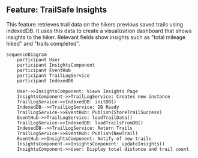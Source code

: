 ## Feature: TrailSafe Insights

This feature retrieves trail data on the hikers previous saved trails using indexedDB. It uses this data 
to create a visualization dashboard that shows insights to the hiker. Relevant fields show insights such as
"total mileage hiked" and "trails completed". 

```mermaid
sequenceDiagram
    participant User
    participant InsightsComponent
    participant EventHub
    participant TrailLogService
    participant IndexedDB
    
    User->>InsightsComponent: Views Insights Page
    InsightsComponent->>TrailLogService: Creates new instance
    TrailLogService->>IndexedDB: initDB()
    IndexedDB-->>TrailLogService: DB Ready
    TrailLogService->>EventHub: Publish(StoreTrailSuccess)
    EventHub->>TrailLogService: loadTrailData()
    TrailLogService->>IndexedDB: loadTrailsFromDB()
    IndexedDB-->>TrailLogService: Return Trails
    TrailLogService->>EventHub: Publish(NewTrail)
    EventHub->>InsightsComponent: Notify of new trails
    InsightsComponent->>InsightsComponent: updateInsights()
    InsightsComponent->>User: Display total distance and trail count
```
